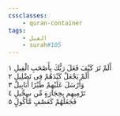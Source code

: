 ```yaml
---
cssclasses:
    - quran-container
tags:
    - الفيل
    - surah#105
---
```


أَلَمْ تَرَ كَيْفَ فَعَلَ رَبُّكَ بِأَصْحَبِ الْفِيلِ  ١<br>
أَلَمْ يَجْعَلْ كَيْدَهُمْ فِى تَضْلِيلٍ  ٢<br>
وَأَرْسَلَ عَلَيْهِمْ طَيْرًا أَبَابِيلَ  ٣<br>
تَرْمِيهِم بِحِجَارَةٍ مِّن سِجِّيلٍ  ٤<br>
فَجَعَلَهُمْ كَعَصْفٍ مَّأْكُولٍ  ٥<br>
